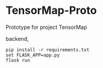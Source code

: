 # TensorMap-Proto
Prototype for project TensorMap

backend,

```
pip install -r requirements.txt
set FLASK_APP=app.py
flask run
```
